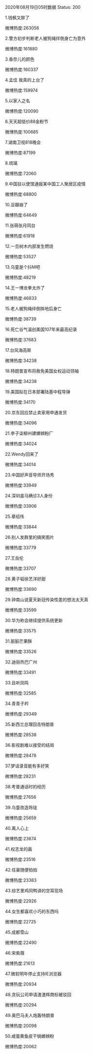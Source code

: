 2020年08月19日05时数据
Status: 200

1.钱枫又胖了

微博热度:263056

2.警方初步判断老人被狗绳绊倒身亡为意外

微博热度:161880

3.香奈儿的颜色

微博热度:160337

4.孟佳 我真的上台了

微博热度:159974

5.以家人之名

微博热度:120090

6.天天超低价88金粉节

微博热度:100685

7.湖南卫视818晚会

微博热度:87199

8.琉璃

微博热度:72060

9.中国驻以使馆通报某中国工人聚居区疫情

微博热度:68800

10.豆瓣崩了

微博热度:64649

11.张萌张月同台

微博热度:61918

12.一旦树木内部发生燃烧

微博热度:53527

13.乌童是个抖M吧

微博热度:48219

14.王一博龙拳太炸了

微博热度:46833

15.老人被狗绳绊倒摔地后身亡

微博热度:38739

16.死亡谷气温创美国107年来最高纪录

微博热度:37683

17.台风海高斯

微博热度:34238

18.特朗普宣布将赦免美国女权运动领袖

微博热度:34238

19.美国拟在日本部署陆基中程导弹

微博热度:34170

20.京东回应禁止卖家用申通发货

微博热度:34096

21.李子柒柳州建螺蛳粉厂

微博热度:34024

22.Wendy回来了

微博热度:34014

23.中国好声音导师开场秀

微博热度:33949

24.深圳盒马确诊3人身份

微博热度:33906

25.章绍伟

微博热度:33844

26.别人发群里的搞笑图片

微博热度:33779

27.王岳伦

微博热度:33707

28.黄子韬徐艺洋好甜

微博热度:33690

29.钟南山说夏天新冠传染性差的想法太天真

微博热度:33599

30.华为称会继续提供系统更新

微博热度:33575

31.脏脏芒果酥

微博热度:33526

32.迪丽热巴广州

微博热度:33491

33.且听凤鸣

微博热度:32585

34.青青子衿

微博热度:29349

35.新西兰总理回击特朗普

微博热度:28538

36.影视剧难以接受的结局

微博热度:28478

37.梦话录音能有多好笑

微博热度:28231

38.考普通话时的经历

微博热度:27656

39.乌童改造玲珑

微博热度:25659

40.离人心上

微博热度:23674

41.权志龙的画

微博热度:23516

42.任豪随便拍拍

微博热度:23383

43.综艺里鸡同鸭讲的空耳现场

微博热度:22926

44.女生都喜欢小巧的东西吗

微博热度:22725

45.成都雪山

微博热度:22490

46.宋紫薇

微博热度:21613

47.微软明年停止支持IE浏览器

微博热度:20934

48.贪玩公司申请渣渣辉商标被驳回

微博热度:20294

49.奥巴马夫人炮轰特朗普

微博热度:20098

50.咸蛋黄鱼皮干锅螺蛳粉

微博热度:20062

